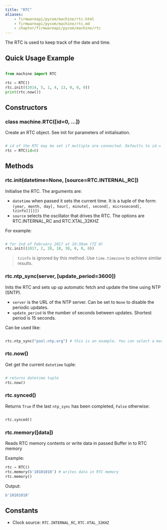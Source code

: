 ```yaml
---
title: "RTC"
aliases:
    - firmwareapi/pycom/machine/rtc.html
    - firmwareapi/pycom/machine/rtc.md
    - chapter/firmwareapi/pycom/machine/rtc
---
```


The RTC is used to keep track of the date and time.

## Quick Usage Example

```python

from machine import RTC

rtc = RTC()
rtc.init((2014, 5, 1, 4, 13, 0, 0, 0))
print(rtc.now())
```

## Constructors

### class machine.RTC([id=0, ...])

Create an RTC object. See init for parameters of initialisation.

```python

# id of the RTC may be set if multiple are connected. Defaults to id = 0.
rtc = RTC(id=0)
```

## Methods

### rtc.init(datetime=None, [source=RTC.INTERNAL_RC])

Initialise the RTC. The arguments are:

* `datetime` when passed it sets the current time. It is a tuple of the form: `(year, month, day[, hour[, minute[, second[, microsecond[, tzinfo]]]]])`
* `source` selects the oscillator that drives the RTC. The options are RTC.INTERNAL\_RC and RTC.XTAL\_32KHZ

For example:

```python

# for 2nd of February 2017 at 10:30am (TZ 0)
rtc.init((2017, 2, 28, 10, 30, 0, 0, 0))
```

>`tzinfo` is ignored by this method. Use `time.timezone` to achieve similar results.

### rtc.ntp_sync(server, [update_period=3600])

Inits the RTC and sets up up automatic fetch and update the time using NTP (SNTP).

* `server` is the URL of the NTP server. Can be set to `None` to disable the periodic updates.
* `update_period` is the number of seconds between updates. Shortest period is 15 seconds.

Can be used like:

```python

rtc.ntp_sync("pool.ntp.org") # this is an example. You can select a more specific server according to your geographical location
```


### rtc.now()

Get get the current `datetime` tuple:

```python

# returns datetime tuple
rtc.now()
```

### rtc.synced()

Returns `True` if the last `ntp_sync` has been completed, `False` otherwise:

```python

rtc.synced()
```

### rtc.memory([data])

Reads RTC memory contents or write data in passed Buffer in to RTC memory

Example:

```python
rtc = RTC()
rtc.memory(b'10101010') # writes data in RTC memory
rtc.memory()
```

Output:

```python
b'10101010'
```

## Constants

* Clock source: `RTC.INTERNAL_RC`, `RTC.XTAL_32KHZ`

